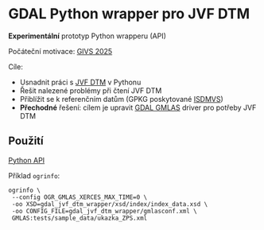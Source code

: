 # GDAL Python wrapper pro JVF DTM

**Experimentální** prototyp Python wrapperu (API)

Počáteční motivace: [GIVS 2025](https://tinyurl.com/givs2025-landa)

Cíle:

- Usnadnit práci s [JVF DTM](https://cuzk.gov.cz/DMVS/JVF-DTM.aspx) v
  Pythonu
- Řešit nalezené problémy při čtení JVF DTM
- Přiblížit se k referenčním datům (GPKG poskytované
  [ISDMVS](https://dmvs.cuzk.gov.cz/portal))
- **Přechodné** řešení: cílem je upravit [GDAL
  GMLAS](https://gdal.org/en/stable/drivers/vector/gmlas.html) driver
  pro potřeby JVF DTM

## Použití

[Python API](./docs/notebooks/usage.ipynb)

Příklad `ogrinfo`:

```
ogrinfo \
 --config OGR_GMLAS_XERCES_MAX_TIME=0 \
 -oo XSD=gdal_jvf_dtm_wrapper/xsd/index/index_data.xsd \
 -oo CONFIG_FILE=gdal_jvf_dtm_wrapper/gmlasconf.xml \
 GMLAS:tests/sample_data/ukazka_ZPS.xml
```
